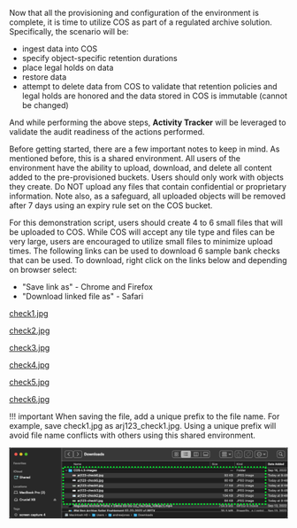 Now that all the provisioning and configuration of the environment is complete, it is time to utilize COS as part of a regulated archive solution. Specifically, the scenario will be:

- ingest data into COS
- specify object-specific retention durations
- place legal holds on data
- restore data
- attempt to delete data from COS to validate that retention policies and legal holds are honored and the data stored in COS is immutable (cannot be changed)

And while performing the above steps, **Activity Tracker** will be leveraged to validate the audit readiness of the actions performed.

Before getting started, there are a few important notes to keep in mind. As mentioned before, this is a shared environment. All users of the environment have the ability to upload, download, and delete all content added to the pre-provisioned buckets. Users should only work with objects they create. Do NOT upload any files that contain confidential or proprietary information. Note also, as a safeguard, all uploaded objects will be removed after 7 days using an expiry rule set on the COS bucket.

For this demonstration script, users should create 4 to 6 small files that will be uploaded to COS. While COS will accept any tile type and files can be very large, users are encouraged to utilize small files to minimize upload times. The following links can be used to download 6 sample bank checks that can be used. To download, right click on the links below and depending on browser select:

- "Save link as" - Chrome and Firefox
- "Download linked file as" - Safari

<a href="https://ibm.github.io/SalesEnablement-COS-L3/includes/checkImages/check1.jpg" target="_blank">check1.jpg</a>

<a href="https://ibm.github.io/SalesEnablement-COS-L3/includes/checkImages/check2.jpg" target="_blank">check2.jpg</a>

<a href="https://ibm.github.io/SalesEnablement-COS-L3/includes/checkImages/check3.jpg" target="_blank">check3.jpg</a>

<a href="https://ibm.github.io/SalesEnablement-COS-L3/includes/checkImages/check4.jpg" target="_blank">check4.jpg</a>

<a href="https://ibm.github.io/SalesEnablement-COS-L3/includes/checkImages/check5.jpg" target="_blank">check5.jpg</a>

<a href="https://ibm.github.io/SalesEnablement-COS-L3/includes/checkImages/check6.jpg" target="_blank">check6.jpg</a>

!!! important
    When saving the file, add a unique prefix to the file name. For example, save check1.jpg as arj123_check1.jpg. Using a unique prefix will avoid file name conflicts with others using this shared environment.

![](_attachments/checkDownloadListing.png)
